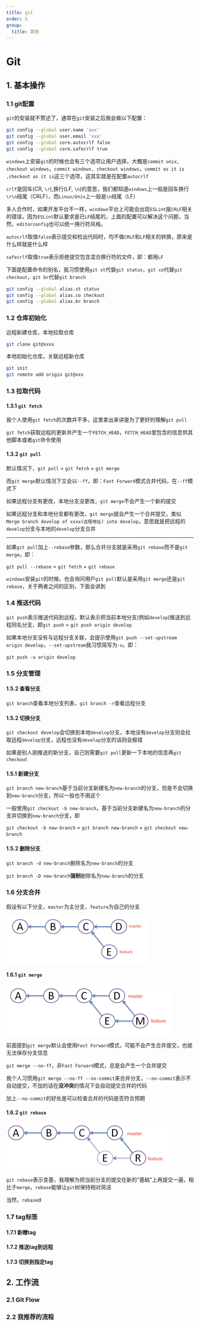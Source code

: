 ```yaml
---
title: git
order: 5
group:
  title: 其他
---
```


# Git

## 1. 基本操作

### 1.1 git配置


`git`的安装就不赘述了，通常在`git`安装之后我会做以下配置：

```bash
git config --global user.name 'xxx'
git config --global user.email 'xxx'
git config --global core.autocrlf false
git config --global core.safecrlf true
```

`windows`上安装`git`的时候也会有三个选项让用户选择，大概是`commit unix, checkout windows`，`commit windows, checkout windows`，`commit as it is ,checkout as it is`这三个选项，这其实就是在配置`autocrlf`

`crlf`是回车(CR, `\r`),换行(LF, `\n`)的意思，我们都知道`windows`上一般是回车换行`\r\n`结尾（CRLF），而`Linux/Unix`上一般是`\n`结尾（LF）

多人合作时，如果开发平台不一样，`windows`平台上可能会出现`ESLint`报`CRLF`相关的错误，因为`ESLint`默认要求是已`LF`结尾的，上面的配置可以解决这个问题，当然，`editorconfig`也可以统一换行符风格。

`autocrlf`取值`false`表示提交和检出代码时，均不做`CRLF`和`LF`相关的转换，原来是什么样就是什么样

`safecrlf`取值`true`表示拒绝提交包含混合换行符的文件，即：都用`LF`

下面是配置命令的别名，我习惯使用`git st`代替`git status`，`git co`代替`git checkout`，`git br`代替`git branch`

```bash
git config --global alias.st status
git config --global alias.co checkout
git config --global alias.br branch
```

### 1.2 仓库初始化

远程新建仓库，本地拉取仓库

```bash
git clone git@xxxx
```

本地初始化仓库，关联远程新仓库

```bash
git init
git remote add origin git@xxx
```

### 1.3 拉取代码

#### 1.3.1 `git fetch`

我个人使用`git fetch`的次数并不多，这里拿出来讲是为了更好的理解`git pull`

`git fetch`获取远程的更新并产生一个`FETCH_HEAD`，`FETCH_HEAD`里包含的信息供其他脚本或者`git`命令使用

#### 1.3.2 `git pull`

默认情况下，`git pull` = `git fetch` + `git merge`

而`git merge`默认情况下又会以`--ff`，即：`Fast Forward`模式合并代码，在`--ff`模式下

如果远程分支有更改，本地分支没更改，`git merge`不会产生一个新的提交

如果远程分支和本地分支都有更改，`git merge`就会产生一个合并提交，类似`Merge branch develop of xxxx(远程地址) into develop`，意思就是把远程的`develop`分支与本地的`develop`分支合并

***

如果`git pull`加上`--rebase`参数，那么合并分支就是采用`git rebase`而不是`git merge`，即：

`git pull --rebase` = `git fetch` + `git rebase`

`windows`安装`git`的时候，也会询问用户`git pull`默认是采用`git merge`还是`git rebase`，关于两者之间的区别，下面会讲到

### 1.4 推送代码

`git push`表示推送代码到远程，默认表示把当前本地分支(例如`develop`)推送到远程同名分支，即`git push` = `git push origin develop`

如果本地分支没有与远程分支关联，会提示使用`git push --set-upstream origin develop`，`--set-upstream`我习惯简写为`-u`，即：

`git push -u origin develop`

### 1.5 分支管理

#### 1.5.2 查看分支

`git branch`查看本地分支列表，`git branch -r`查看远程分支

#### 1.5.2 切换分支

`git checkout develop`会切换到本地`develop`分支，本地没有`develop`分支则会拉取远程`develop`分支，远程也没有`develop`分支的话则会报错

如果是别人刚推送的新分支，自己则需要`git pull`更新一下本地的信息再`git checkout`

#### 1.5.1 新建分支

`git branch new-branch`基于当前分支新建名为`new-branch`的分支，但是不会切换到`new-branch`分支，所以一般也不用这个

一般使用`git checkout -b new-branch`，基于当前分支新建名为`new-branch`的分支并切换到`new-branch`分支，即

`git checkout -b new-branch` = `git branch new-branch` + `git checkout new-branch`

#### 1.5.2 删除分支

`git branch -d new-branch`删除名为`new-branch`的分支

`git branch -D new-branch`**强制**删除名为`new-branch`的分支

### 1.6 分支合并

假设有以下分支，`master`为主分支，`feature`为自己的分支

![img](../../img/git/git-example.png)

#### 1.6.1 `git merge`

![img](../../img/git/git-merge.png)

前面提到`git merge`默认会使用`Fast Forward`模式，可能不会产生合并提交，也就无法保存分支信息

`git merge --no-ff`，非`Fast Forward`模式，总是会产生一个合并提交

我个人习惯用`git merge --no-ff --no-commit`来合并分支，`--no-commit`表示不自动提交，不加的话在**没冲突**的情况下会自动提交合并的代码

加上`--no-commit`的好处是可以检查合并的代码是否符合预期

#### 1.6.2 `git rebase`

![img](../../img/git/git-rebase.png)

`git rebase`表示变基，我理解为把当前分支的提交在新的“基础”上再提交一遍，相比于`merge`，`rebase`能够让`git`树保持相对简洁

当然，`rebase`d

### 1.7 tag标签

#### 1.7.1 新赠tag

#### 1.7.2 推送tag到远程

#### 1.7.3 切换到指定tag

## 2. 工作流

### 2.1 Git Flow

### 2.2 我推荐的流程
